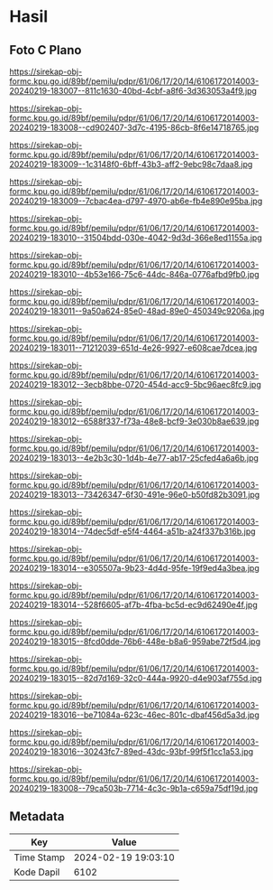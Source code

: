 # Hasil

## Foto C Plano

https://sirekap-obj-formc.kpu.go.id/89bf/pemilu/pdpr/61/06/17/20/14/6106172014003-20240219-183007--811c1630-40bd-4cbf-a8f6-3d363053a4f9.jpg

https://sirekap-obj-formc.kpu.go.id/89bf/pemilu/pdpr/61/06/17/20/14/6106172014003-20240219-183008--cd902407-3d7c-4195-86cb-8f6e14718765.jpg

https://sirekap-obj-formc.kpu.go.id/89bf/pemilu/pdpr/61/06/17/20/14/6106172014003-20240219-183009--1c3148f0-6bff-43b3-aff2-9ebc98c7daa8.jpg

https://sirekap-obj-formc.kpu.go.id/89bf/pemilu/pdpr/61/06/17/20/14/6106172014003-20240219-183009--7cbac4ea-d797-4970-ab6e-fb4e890e95ba.jpg

https://sirekap-obj-formc.kpu.go.id/89bf/pemilu/pdpr/61/06/17/20/14/6106172014003-20240219-183010--31504bdd-030e-4042-9d3d-366e8ed1155a.jpg

https://sirekap-obj-formc.kpu.go.id/89bf/pemilu/pdpr/61/06/17/20/14/6106172014003-20240219-183010--4b53e166-75c6-44dc-846a-0776afbd9fb0.jpg

https://sirekap-obj-formc.kpu.go.id/89bf/pemilu/pdpr/61/06/17/20/14/6106172014003-20240219-183011--9a50a624-85e0-48ad-89e0-450349c9206a.jpg

https://sirekap-obj-formc.kpu.go.id/89bf/pemilu/pdpr/61/06/17/20/14/6106172014003-20240219-183011--71212039-651d-4e26-9927-e608cae7dcea.jpg

https://sirekap-obj-formc.kpu.go.id/89bf/pemilu/pdpr/61/06/17/20/14/6106172014003-20240219-183012--3ecb8bbe-0720-454d-acc9-5bc96aec8fc9.jpg

https://sirekap-obj-formc.kpu.go.id/89bf/pemilu/pdpr/61/06/17/20/14/6106172014003-20240219-183012--6588f337-f73a-48e8-bcf9-3e030b8ae639.jpg

https://sirekap-obj-formc.kpu.go.id/89bf/pemilu/pdpr/61/06/17/20/14/6106172014003-20240219-183013--4e2b3c30-1d4b-4e77-ab17-25cfed4a6a6b.jpg

https://sirekap-obj-formc.kpu.go.id/89bf/pemilu/pdpr/61/06/17/20/14/6106172014003-20240219-183013--73426347-6f30-491e-96e0-b50fd82b3091.jpg

https://sirekap-obj-formc.kpu.go.id/89bf/pemilu/pdpr/61/06/17/20/14/6106172014003-20240219-183014--74dec5df-e5f4-4464-a51b-a24f337b316b.jpg

https://sirekap-obj-formc.kpu.go.id/89bf/pemilu/pdpr/61/06/17/20/14/6106172014003-20240219-183014--e305507a-9b23-4d4d-95fe-19f9ed4a3bea.jpg

https://sirekap-obj-formc.kpu.go.id/89bf/pemilu/pdpr/61/06/17/20/14/6106172014003-20240219-183014--528f6605-af7b-4fba-bc5d-ec9d62490e4f.jpg

https://sirekap-obj-formc.kpu.go.id/89bf/pemilu/pdpr/61/06/17/20/14/6106172014003-20240219-183015--8fcd0dde-76b6-448e-b8a6-959abe72f5d4.jpg

https://sirekap-obj-formc.kpu.go.id/89bf/pemilu/pdpr/61/06/17/20/14/6106172014003-20240219-183015--82d7d169-32c0-444a-9920-d4e903af755d.jpg

https://sirekap-obj-formc.kpu.go.id/89bf/pemilu/pdpr/61/06/17/20/14/6106172014003-20240219-183016--be71084a-623c-46ec-801c-dbaf456d5a3d.jpg

https://sirekap-obj-formc.kpu.go.id/89bf/pemilu/pdpr/61/06/17/20/14/6106172014003-20240219-183016--30243fc7-89ed-43dc-93bf-99f5f1cc1a53.jpg

https://sirekap-obj-formc.kpu.go.id/89bf/pemilu/pdpr/61/06/17/20/14/6106172014003-20240219-183008--79ca503b-7714-4c3c-9b1a-c659a75df19d.jpg


## Metadata

| Key        | Value               |
| ---------- | ------------------- |
| Time Stamp | 2024-02-19 19:03:10 |
| Kode Dapil | 6102                |



